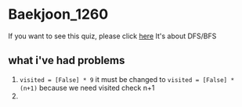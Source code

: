 # Baekjoon_1260
If you want to see this quiz, please click [here](https://www.acmicpc.net/problem/1260)
It's about DFS/BFS

## what i've had problems 
1.  `visited = [False] * 9` it must be changed to `visited = [False] * (n+1)` because we need visited check n+1
2.  
